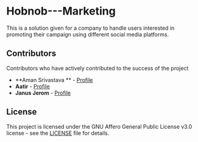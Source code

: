 # Hobnob---Marketing
This is a solution given for a company to handle users interested in promoting their campaign using different social media platforms.

## Contributors
Contributors who have actively contributed to the success of the project

* **Aman Srivastava ** - [Profile](https://github.com/aman11srivastava)
* **Aatir** - [Profile](https://github.com/Aatir1224)
* **Janus Jerom** - [Profile](https://github.com/janusjerom)

## License
This project is licensed under the GNU Affero General Public License v3.0 license - see the [LICENSE](LICENSE) file for details.
